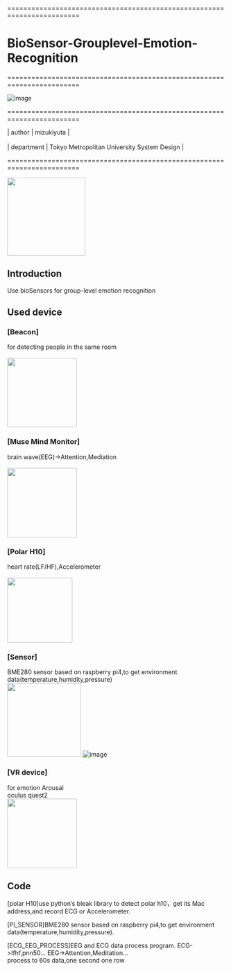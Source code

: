
========================================================================

# BioSensor-Grouplevel-Emotion-Recognition

========================================================================

![image](https://user-images.githubusercontent.com/26008298/132282618-0440b99c-af47-4e75-9c45-2253ba94f59d.png)

========================================================================

| author | mizukiyuta | <br />   
| department | Tokyo Metropolitan University System Design |  <br />

========================================================================

<img src="https://user-images.githubusercontent.com/26008298/132282518-24095b5c-eae4-4fde-ab66-089d8a446ec4.png" width="180">

## Introduction 
Use bioSensors for group-level emotion recognition <br />

## Used device
### [Beacon]
for detecting people in the same room <br />  
<img src="https://user-images.githubusercontent.com/26008298/132282742-d21cea84-a607-4038-b9f2-69ddf8d408b0.png" width="160">

### [Muse Mind Monitor]
brain wave(EEG)->Attention,Mediation <br />  
<img src="https://user-images.githubusercontent.com/26008298/132282807-9775c223-0d4b-48eb-9d75-a308ffea37d1.png" width="160">
### [Polar H10]
heart rate(LF/HF),Accelerometer <br />  
<img src="https://user-images.githubusercontent.com/26008298/132282872-a2a6b140-0707-4bd1-9bda-5e4b4e778d64.png" width="150">

### [Sensor]
BME280 sensor based on raspberry pi4,to get environment data(temperature,humidity,pressure) <br />
<img src="https://user-images.githubusercontent.com/26008298/132282977-fd54ee04-b335-455b-bf5e-32b5e313fb84.png" width="170">
![image](https://user-images.githubusercontent.com/26008298/132282884-ba2faa0c-b897-4cab-b360-0220d821504e.png)

### [VR device]
for emotion Arousal <br />
oculus quest2 <br />
<img src="https://user-images.githubusercontent.com/26008298/132283403-9d1f2ed8-8238-4ca3-aedc-af52e3fc1ef1.png" width="160">

## Code
[polar H10]use python‘s bleak library to detect polar h10，get its Mac address,and record ECG or Accelerometer. <br />  

[PI_SENSOR]BME280 sensor based on raspberry pi4,to get environment data(temperature,humidity,pressure). <br />  

[ECG_EEG_PROCESS]EEG and ECG data process program. ECG->lfhf,pnn50... EEG->Attention,Meditation...<br />
process to 60s data,one second one row<br /> 
